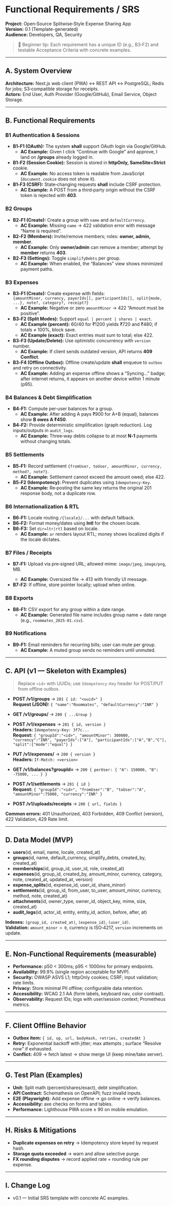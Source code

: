 # Functional Requirements / SRS
**Project:** Open‑Source Splitwise‑Style Expense Sharing App  
**Version:** 0.1 (Template-generated)  
**Audience:** Developers, QA, Security

> 🔰 Beginner tip: Each requirement has a unique ID (e.g., B3‑F2) and testable Acceptance Criteria with concrete examples.

---

## A. System Overview
**Architecture:** Next.js web client (PWA) ↔ REST API ↔ PostgreSQL; Redis for jobs; S3‑compatible storage for receipts.  
**Actors:** End User, Auth Provider (Google/GitHub), Email Service, Object Storage.

---

## B. Functional Requirements
### B1 Authentication & Sessions
- **B1‑F1 (OAuth):** The system **shall** support OAuth login via Google/GitHub.
  - **AC Example:** Given I click “Continue with Google” and approve, I land on **/groups** already logged in.
- **B1‑F2 (Session Cookie):** Session is stored in **httpOnly, SameSite=Strict** cookie.
  - **AC Example:** No access token is readable from JavaScript (`document.cookie` does not show it).
- **B1‑F3 (CSRF):** State‑changing requests **shall** include CSRF protection.
  - **AC Example:** A POST from a third‑party origin without the CSRF token is rejected with **403**.

### B2 Groups
- **B2‑F1 (Create):** Create a group with `name` and `defaultCurrency`.
  - **AC Example:** Missing `name` → 422 validation error with message “Name is required”.
- **B2‑F2 (Members):** Invite/remove members; roles: **owner, admin, member**.
  - **AC Example:** Only **owner/admin** can remove a member; attempt by **member** returns **403**.
- **B2‑F3 (Settings):** Toggle `simplifyDebts` per group.
  - **AC Example:** When enabled, the “Balances” view shows minimized payment paths.

### B3 Expenses
- **B3‑F1 (Create):** Create expense with fields:  
  `{amountMinor, currency, payerIds[], participantIds[], split{mode, ...}, note?, category?, receipt?}`
  - **AC Example:** Negative or zero `amountMinor` → 422 “Amount must be positive”.
- **B3‑F2 (Split Modes):** Support `equal | percent | shares | exact`.
  - **AC Example (percent):** 60/40 for ₹1200 yields ₹720 and ₹480; if totals ≠ 100%, block save.
  - **AC Example (exact):** Exact entries must sum to total; else 422.
- **B3‑F3 (Update/Delete):** Use optimistic concurrency with `version` number.
  - **AC Example:** If client sends outdated version, API returns **409 Conflict**.
- **B3‑F4 (Offline Outbox):** Offline create/update **shall** enqueue to `outbox` and retry on connectivity.
  - **AC Example:** Adding an expense offline shows a “Syncing…” badge; after internet returns, it appears on another device within 1 minute (p95).

### B4 Balances & Debt Simplification
- **B4‑F1:** Compute per‑user balances for a group.
  - **AC Example:** After adding A pays ₹900 for A+B (equal), balances show **B owes A ₹450**.
- **B4‑F2:** Provide deterministic simplification (graph reduction). Log inputs/outputs in `audit_logs`.
  - **AC Example:** Three‑way debts collapse to at most **N‑1** payments without changing totals.

### B5 Settlements
- **B5‑F1:** Record settlement `{fromUser, toUser, amountMinor, currency, method?, note?}`.
  - **AC Example:** Settlement cannot exceed the amount owed; else 422.
- **B5‑F2 (Idempotency):** Prevent duplicates using `Idempotency‑Key`.
  - **AC Example:** Re‑posting the same key returns the original 201 response body, not a duplicate row.

### B6 Internationalization & RTL
- **B6‑F1:** Locale routing `/{locale}/...` with default fallback.
- **B6‑F2:** Format money/dates using **Intl** for the chosen locale.
- **B6‑F3:** Set `dir=ltr|rtl` based on locale.
  - **AC Example:** `ar` renders layout RTL; money shows localized digits if the locale dictates.

### B7 Files / Receipts
- **B7‑F1:** Upload via pre‑signed URL; allowed mime: `image/jpeg`, `image/png`, <limit> MB.
  - **AC Example:** Oversized file → 413 with friendly UI message.
- **B7‑F2:** If offline, store pointer locally; upload when online.

### B8 Exports
- **B8‑F1:** CSV export for any group within a date range.
  - **AC Example:** Generated file name includes group name + date range (e.g., `roommates_2025‑01.csv`).

### B9 Notifications
- **B9‑F1:** Email reminders for recurring bills; user can mute per group.
  - **AC Example:** A muted group sends no reminders until unmuted.

---

## C. API (v1 — Skeleton with Examples)
> Replace `<id>` with UUIDs; use `Idempotency‑Key` header for POST/PUT from offline outbox.

- **POST /v1/groups** → `201 { id: "<uuid>" }`  
  **Request (JSON):** `{ "name":"Roommates", "defaultCurrency":"INR" }`

- **GET /v1/groups/<id>** → `200 { ...Group }`

- **POST /v1/expenses** → `201 { id, version }`  
  **Headers:** `Idempotency‑Key: 3f7c...`  
  **Request:** `{ "groupId":"<id>", "amountMinor": 300000, "currency":"INR", "payerIds":["A"], "participantIds":["A","B","C"], "split":{"mode":"equal"} }`

- **PUT /v1/expenses/<id>** → `200 { version }`  
  **Headers:** `If‑Match: <version>`

- **GET /v1/balances?groupId=<id>** → `200 { perUser: { "A": 150000, "B": -75000, ... } }`

- **POST /v1/settlements** → `201 { id }`  
  **Request:** `{ "groupId":"<id>", "fromUser":"B", "toUser":"A", "amountMinor":75000, "currency":"INR" }`

- **POST /v1/uploads/receipts** → `200 { url, fields }`

**Common errors:** 401 Unauthorized, 403 Forbidden, 409 Conflict (version), 422 Validation, 429 Rate limit.

---

## D. Data Model (MVP)
- **users**(id, email, name, locale, created_at)  
- **groups**(id, name, default_currency, simplify_debts, created_by, created_at)  
- **memberships**(id, group_id, user_id, role, created_at)  
- **expenses**(id, group_id, created_by, amount_minor, currency, category, note, created_at, updated_at, version)  
- **expense_splits**(id, expense_id, user_id, share_minor)  
- **settlements**(id, group_id, from_user, to_user, amount_minor, currency, method, note, created_at)  
- **attachments**(id, owner_type, owner_id, object_key, mime, size, created_at)  
- **audit_logs**(id, actor_id, entity, entity_id, action, before, after, at)

**Indexes:** `(group_id, created_at)`, `(expense_id)`, `(user_id)`.  
**Validation:** `amount_minor > 0`, currency is ISO‑4217, `version` increments on update.

---

## E. Non‑Functional Requirements (measurable)
- **Performance:** p50 < 300ms; p95 < 1000ms for primary endpoints.  
- **Availability:** 99.9% (single region acceptable for MVP).  
- **Security:** OWASP ASVS L1; httpOnly cookies; CSRF; input validation; rate limits.  
- **Privacy:** Store minimal PII offline; configurable data retention.  
- **Accessibility:** WCAG 2.1 AA (form labels, keyboard nav, color contrast).  
- **Observability:** Request IDs; logs with user/session context; Prometheus metrics.

---

## F. Client Offline Behavior
- **Outbox item:** `{ id, op, url, bodyHash, retries, createdAt }`  
- **Retry:** Exponential backoff with jitter; max attempts <N>; surface “Resolve now” if exhausted.  
- **Conflict:** 409 → fetch latest → show merge UI (keep mine/take server).

---

## G. Test Plan (Examples)
- **Unit:** Split math (percent/shares/exact), debt simplification.  
- **API Contract:** Schemathesis on OpenAPI; fuzz invalid inputs.  
- **E2E (Playwright):** Add expense offline → go online → verify balances.  
- **Accessibility:** axe checks on forms and tables.  
- **Performance:** Lighthouse PWA score ≥ 90 on mobile emulation.

---

## H. Risks & Mitigations
- **Duplicate expenses on retry** → Idempotency store keyed by request hash.  
- **Storage quota exceeded** → warn and allow selective purge.  
- **FX rounding disputes** → record applied rate + rounding rule per expense.

---

## I. Change Log
- v0.1 — Initial SRS template with concrete AC examples.